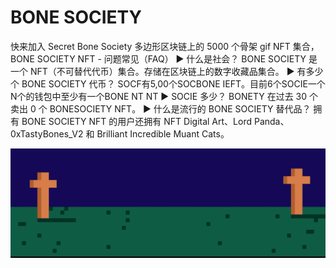# BONE SOCIETY

快来加入 Secret Bone Society 多边形区块链上的 5000 个骨架 gif NFT 集合，BONE SOCIETY NFT - 问题常见（FAQ）
▶ 什么是社会？
BONE SOCIETY 是一个 NFT（不可替代代币）集合。存储在区块链上的数字收藏品集合。
▶ 有多少个 BONE SOCIETY 代币？
SOCF有5,00个SOCBONE IEFT。目前6个SOCIE一个N个的钱包中至少有一个BONE NT NT
▶ SOCIE 多少？ BONETY
在过去 30 个卖出 0 个 BONESOCIETY NFT。
▶ 什么是流行的 BONE SOCIETY 替代品？
拥有 BONE SOCIETY NFT 的用户还拥有 NFT Digital Art、Lord Panda、0xTastyBones_V2 和 Brilliant Incredible Muant Cats。

![nft](unnamed.png)
